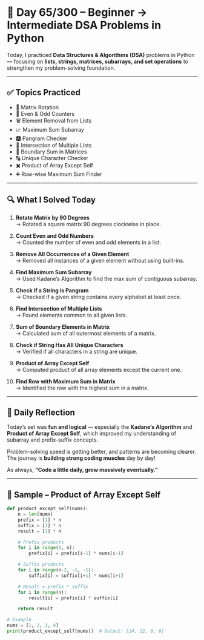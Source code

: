 # 🐍 Day 65/300 – Beginner → Intermediate DSA Problems in Python  

Today, I practiced **Data Structures & Algorithms (DSA)** problems in Python — focusing on **lists, strings, matrices, subarrays, and set operations** to strengthen my problem-solving foundation.  

---

## ✅ Topics Practiced  

- 🔄 Matrix Rotation  
- 🔢 Even & Odd Counters  
- 🗑️ Element Removal from Lists  
- 📈 Maximum Sum Subarray  
- 🅰️ Pangram Checker  
- 🔗 Intersection of Multiple Lists  
- 🧮 Boundary Sum in Matrices  
- 🔠 Unique Character Checker  
- ✖️ Product of Array Except Self  
- ➕ Row-wise Maximum Sum Finder  

---

## 🔍 What I Solved Today  

1. **Rotate Matrix by 90 Degrees**  
   → Rotated a square matrix 90 degrees clockwise in place.  

2. **Count Even and Odd Numbers**  
   → Counted the number of even and odd elements in a list.  

3. **Remove All Occurrences of a Given Element**  
   → Removed all instances of a given element without using built-ins.  

4. **Find Maximum Sum Subarray**  
   → Used Kadane’s Algorithm to find the max sum of contiguous subarray.  

5. **Check if a String is Pangram**  
   → Checked if a given string contains every alphabet at least once.  

6. **Find Intersection of Multiple Lists**  
   → Found elements common to all given lists.  

7. **Sum of Boundary Elements in Matrix**  
   → Calculated sum of all outermost elements of a matrix.  

8. **Check if String Has All Unique Characters**  
   → Verified if all characters in a string are unique.  

9. **Product of Array Except Self**  
   → Computed product of all array elements except the current one.  

10. **Find Row with Maximum Sum in Matrix**  
    → Identified the row with the highest sum in a matrix.  

---

## 💭 Daily Reflection  

Today’s set was **fun and logical** — especially the **Kadane’s Algorithm** and **Product of Array Except Self**, which improved my understanding of subarray and prefix-suffix concepts.  

Problem-solving speed is getting better, and patterns are becoming clearer. The journey is **building strong coding muscles** day by day!  

As always, **“Code a little daily, grow massively eventually.”**  

---

## 🧠 Sample – Product of Array Except Self  

```python
def product_except_self(nums):
    n = len(nums)
    prefix = [1] * n
    suffix = [1] * n
    result = [1] * n

    # Prefix products
    for i in range(1, n):
        prefix[i] = prefix[i-1] * nums[i-1]

    # Suffix products
    for i in range(n-2, -1, -1):
        suffix[i] = suffix[i+1] * nums[i+1]

    # Result = prefix * suffix
    for i in range(n):
        result[i] = prefix[i] * suffix[i]

    return result

# Example
nums = [1, 2, 3, 4]
print(product_except_self(nums))  # Output: [24, 12, 8, 6]
```
